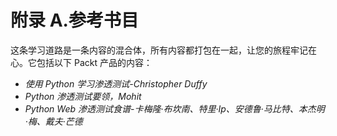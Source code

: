 # 附录 A.参考书目

这条学习道路是一条内容的混合体，所有内容都打包在一起，让您的旅程牢记在心。它包括以下 Packt 产品的内容：

*   *使用 Python 学习渗透测试-Christopher Duffy*
*   *Python 渗透测试要领，Mohit*
*   *Python Web 渗透测试食谱-卡梅隆·布坎南、特里·Ip、安德鲁·马比特、本杰明·梅、戴夫·芒德*